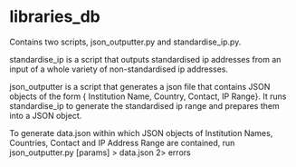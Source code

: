 # libraries_db

Contains two scripts, json_outputter.py and standardise_ip.py. 

standardise_ip is a script that outputs standardised ip addresses from an input of a whole variety of non-standardised ip addresses.

json_outputter is a script that generates a json file that contains JSON objects of the form { Institution Name, Country, Contact, IP Range}. It runs standardise_ip to generate the standardised ip range and prepares them into a JSON object. 

To generate data.json within which JSON objects of Institution Names, Countries, Contact and IP Address Range are contained, run json_outputter.py [params] > data.json 2> errors

